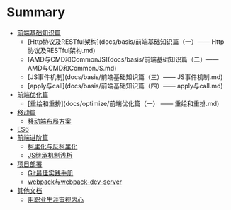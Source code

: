 # Summary

* [前端基础知识篇]()
    * [Http协议及RESTful架构](docs/basis/前端基础知识篇（一）—— Http协议及RESTful架构.md)
    * [AMD与CMD和CommonJS](docs/basis/前端基础知识篇（二）—— AMD与CMD和CommonJS.md)
    * [JS事件机制](docs/basis/前端基础知识篇（三）—— JS事件机制.md)
    * [apply与call](docs/basis/前端基础知识篇（四）—— apply与call.md)
* [前端优化篇]()
    * [重绘和重排](docs/optimize/前端优化篇（一） —— 重绘和重排.md)
* [移动篇]()
    * [移动端布局方案](docs/mobile/移动端布局方案.md)
* [ES6]()
* [前端进阶篇]()
    * [柯里化与反柯里化](docs/advance/柯里化与反柯里化.md)
    * [JS继承机制浅析](docs/advance/JS继承机制浅析.md)
* [项目部署]()
    * [Git最佳实践手册](docs/project/Git最佳实践手册.md)
    * [webpack与webpack-dev-server](docs/project/webpack及webpack-dev-server的部署和使用.md)
* [其他文档]()
    * [用职业生涯审视内心](docs/other/用职业生涯审视内心.md)